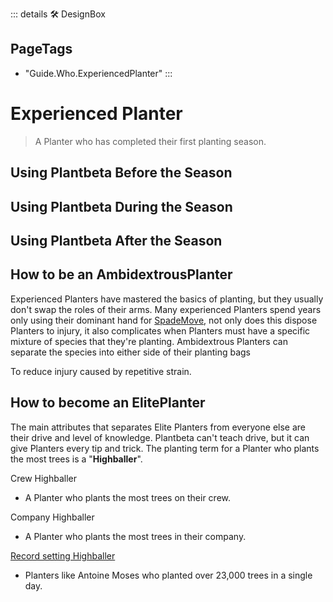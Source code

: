 ::: details 🛠 <dev>DesignBox</dev> 


<h2>PageTags</h2>

- "Guide.Who.ExperiencedPlanter"
:::

# Experienced Planter

> A Planter who has completed their first planting season.

## Using Plantbeta Before the Season

## Using Plantbeta During the Season

## Using Plantbeta After the Season

## How to be an AmbidextrousPlanter

Experienced Planters have mastered the basics of planting, but they usually don't swap the roles of their arms. Many experienced Planters spend years only using their dominant hand for [SpadeMove](), not only does this dispose Planters to injury, it also complicates when Planters must have a specific mixture of species that they're planting. Ambidextrous Planters can separate the species into either side of their planting bags 

To reduce injury caused by repetitive strain.



## How to become an ElitePlanter

The main attributes that separates Elite Planters from everyone else are their drive and level of knowledge. Plantbeta can't teach drive, but it can give Planters every tip and trick. The planting term for a Planter who plants the most trees is a "**Highballer**".

Crew Highballer
- A Planter who plants the most trees on their crew.

Company Highballer
- A Planter who plants the most trees in their company. 

[Record setting Highballer](https://globalnews.ca/news/9071471/quebecer-guinness-world-record-tree-planting/)
- Planters like Antoine Moses who planted over 23,000 trees in a single day.

